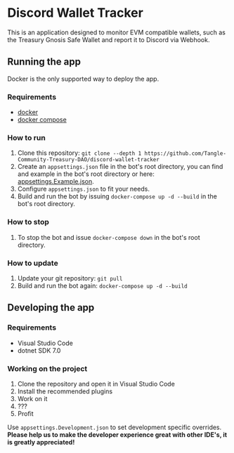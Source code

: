 # Discord Wallet Tracker

This is an application designed to monitor EVM compatible wallets, such as the Treasury Gnosis Safe Wallet and report it to Discord via Webhook.

## **Running the app**
Docker is the only supported way to deploy the app.
### Requirements
- [docker](https://docs.docker.com/engine/install/)
- [docker compose](https://docs.docker.com/compose/install/)

### How to run
1. Clone this repository: ``git clone --depth 1 https://github.com/Tangle-Community-Treasury-DAO/discord-wallet-tracker``
2. Create an ``appsettings.json`` file in the bot's root directory, you can find and example in the bot's root directory or here: [appsettings.Example.json](https://raw.githubusercontent.com/Tangle-Community-Treasury-DAO/discord-wallet-tracker/develop/appsettings.Example.json).
3. Configure ``appsettings.json`` to fit your needs.
4. Build and run the bot by issuing ``docker-compose up -d --build`` in the bot's root directory.

### How to stop
1. To stop the bot and issue ``docker-compose down`` in the bot's root directory.

### How to update
1. Update your git repository: ``git pull``
2. Build and run the bot again: ``docker-compose up -d --build``

## **Developing the app**
### Requirements
- Visual Studio Code
- dotnet SDK 7.0

### Working on the project
1. Clone the repository and open it in Visual Studio Code
2. Install the recommended plugins
3. Work on it
4. ???
5. Profit

Use ``appsettings.Development.json`` to set development specific overrides.  
**Please help us to make the developer experience great with other IDE's, it is greatly appreciated!**